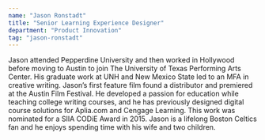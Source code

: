 ```yaml
---
name: "Jason Ronstadt"
title: "Senior Learning Experience Designer"
department: "Product Innovation"
tag: "jason-ronstadt"
---
```

<p>
  Jason attended Pepperdine University and then worked in Hollywood before moving to Austin to join The University of Texas Performing Arts Center. His graduate work at UNH and New Mexico State led to an MFA in creative writing. Jason&rsquo;s first feature film found a distributor and premiered at the Austin Film Festival. He developed a passion for education while teaching college writing courses, and he has previously designed digital course solutions for Aplia.com and Cengage Learning. This work was nominated for a SIIA CODiE Award in 2015. Jason is a lifelong Boston Celtics fan and he enjoys spending time with his wife and two children.
</p>
